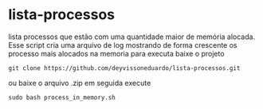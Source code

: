 # lista-processos
lista processos que estão com uma quantidade maior de memória alocada.
Esse script cria uma arquivo de log mostrando de forma crescente os processo mais alocados na memoria
para executa baixe o projeto 
```
git clone https://github.com/deyvissoneduardo/lista-processos.git
```
ou baixe o arquivo .zip
em seguida execute 
```
sudo bash process_in_memory.sh
```

